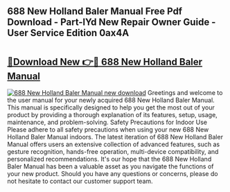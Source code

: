 ## 688 New Holland Baler Manual Free Pdf Download - Part-lYd New Repair Owner Guide - User Service Edition 0ax4A

# <h2><a href="http://bc89328.oget.top/?id=688+New+Holland+Baler+Manual">🔗Download New 👉🔴 688 New Holland Baler Manual</a></h2>

[![688 New Holland Baler Manual new download](https://i.imgur.com/5g1atiW.png)](http://bc89328.oget.top/?id=688+New+Holland+Baler+Manual)
Greetings and welcome to the user manual for your newly acquired 688 New Holland Baler Manual. This manual is specifically designed to help you get the most out of your product by providing a thorough explanation of its features, setup, usage, maintenance, and problem-solving. Safety Precautions for Indoor Use Please adhere to all safety precautions when using your new 688 New Holland Baler Manual indoors. The latest iteration of 688 New Holland Baler Manual offers users an extensive collection of advanced features, such as gesture recognition, hands-free operation, multi-device compatibility, and personalized recommendations. It's our hope that the 688 New Holland Baler Manual has been a valuable asset as you navigate the functions of your new product. Should you have any questions or concerns, please do not hesitate to contact our customer support team.
